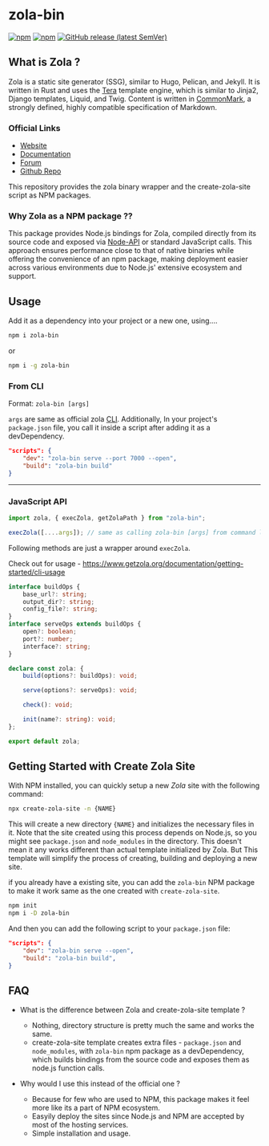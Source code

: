 # zola-bin

[![npm](https://img.shields.io/npm/v/zola-bin?label=zola-bin)](https://www.npmjs.com/package/zola-bin)
[![npm](https://img.shields.io/npm/v/zola-bin-linux?label=zola-npm-built)](https://www.npmjs.com/package/@u-c-s/zola-linux-x64-gnu)
[![GitHub release (latest SemVer)](https://img.shields.io/github/v/release/getzola/zola?label=zola-official)](https://github.com/getzola/zola/releases)

## What is Zola ?

Zola is a static site generator (SSG), similar to Hugo, Pelican, and Jekyll. It is written in Rust and uses the [Tera](https://tera.netlify.com/) template engine, which is similar to Jinja2, Django templates, Liquid, and Twig. Content is written in [CommonMark](https://commonmark.org/), a strongly defined, highly compatible specification of Markdown.

### Official Links

- [Website](https://www.getzola.org/)
- [Documentation](https://www.getzola.org/documentation/getting-started/overview/)
- [Forum](https://zola.discourse.group/)
- [Github Repo](https://github.com/getzola/zola)

This repository provides the zola binary wrapper and the create-zola-site script as NPM packages.

### Why Zola as a NPM package ??

This package provides Node.js bindings for Zola, compiled directly from its source code and exposed via [Node-API](https://nodejs.org/api/n-api.html) or standard JavaScript calls. This approach ensures performance close to that of native binaries while offering the convenience of an npm package, making deployment easier across various environments due to Node.js' extensive ecosystem and support.

## Usage

Add it as a dependency into your project or a new one, using....

```bash
npm i zola-bin
```

or

```bash
npm i -g zola-bin
```

### From CLI

Format: `zola-bin [args]`

`args` are same as official zola [CLI](https://www.getzola.org/documentation/getting-started/cli-usage/). Additionally, In your project's `package.json` file, you call it inside a script after adding it as a devDependency.

```json
"scripts": {
    "dev": "zola-bin serve --port 7000 --open",
    "build": "zola-bin build"
}
```

---

### JavaScript API

```typescript
import zola, { execZola, getZolaPath } from "zola-bin";

execZola([....args]); // same as calling zola-bin [args] from command line
```

Following methods are just a wrapper around `execZola`.

Check out for usage - https://www.getzola.org/documentation/getting-started/cli-usage

```typescript
interface buildOps {
	base_url?: string;
	output_dir?: string;
	config_file?: string;
}
interface serveOps extends buildOps {
	open?: boolean;
	port?: number;
	interface?: string;
}

declare const zola: {
	build(options?: buildOps): void;

	serve(options?: serveOps): void;

	check(): void;

	init(name?: string): void;
};

export default zola;
```

## Getting Started with Create Zola Site

With NPM installed, you can quickly setup a new _Zola_ site with the following command:

```bash
npx create-zola-site -n {NAME}
```

This will create a new directory `{NAME}` and initializes the necessary files in it. Note that the site created using this process depends on Node.js, so you might see `package.json` and `node_modules` in the directory. This doesn't mean it any works different than actual template initialized by Zola. But This template will simplify the process of creating, building and deploying a new site.

if you already have a existing site, you can add the `zola-bin` NPM package to make it work same as the one created with `create-zola-site`.

```bash
npm init
npm i -D zola-bin
```

And then you can add the following script to your `package.json` file:

```json
"scripts": {
    "dev": "zola-bin serve --open",
    "build": "zola-bin build",
}
```

## FAQ

- What is the difference between Zola and create-zola-site template ?

  - Nothing, directory structure is pretty much the same and works the same.
  - create-zola-site template creates extra files - `package.json` and `node_modules`, with `zola-bin` npm package as a devDependency, which builds bindings from the source code and exposes them as node.js function calls.

- Why would I use this instead of the official one ?

  - Because for few who are used to NPM, this package makes it feel more like its a part of NPM ecosystem.
  - Easyily deploy the sites since Node.js and NPM are accepted by most of the hosting services.
  - Simple installation and usage.
